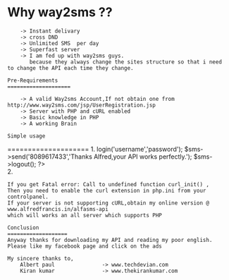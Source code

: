 
	
Why way2sms ??
=================
	
		-> Instant delivary
		-> cross DND
		-> Unlimited SMS  per day
		-> Superfast server
		-> I am fed up with way2sms guys.
		   because they always change the sites structure so that i need to change the API each time they change.		
	
	Pre-Requirements    
	====================
	
		-> A valid Way2sms Account,If not obtain one from http://www.way2sms.com/jsp/UserRegistration.jsp
		-> Server with PHP and cURL enabled
		-> Basic knowledge in PHP
		-> A working Brain		
	
	Simple usage															
  ====================
	1.
		<?php																	
			include_once "alfa.sms.class.php";									
			$sms=new AlfaSMS();													
			$result=$sms->login('username','password');							
			$sms->send('8089617433','Thanks Alfred,your API works perfectly.');	
			$sms->logout();															
		?>																		
	2.
		<?php
			include_once "alfasmsapi/alfa.sms.php";
			$link = mysql_connect("localhost", "mysql_username", "mysql_password") or die ("Could not connect to MySQL");
			mysql_select_db ("Your_databse") or die ("Could not select database");
			$query="SELECT * FROM members";
			$result=mysql_query($query);
			$content="Testing Alfasms";
			while ($myrow = mysql_fetch_array($result))
			{
				alfasms($myrow["mobile"],$content);	
			};
		?>
	
	If you get Fatal error: Call to undefined function curl_init() ,
	Then you need to enable the curl extension in php.ini from your controlpanel.
	If your server is not supporting cURL,obtain my online version @ www.alfredfrancis.in/alfasms-api
	which will works an all server which supports PHP
	
	Conclusion
	===================
	Anyway thanks for downloading my API and reading my poor english.
	Please like my facebook page and click on the ads
	
	My sincere thanks to, 
		Albert paul               -> www.techdevian.com
		Kiran kumar				  -> www.thekirankumar.com

